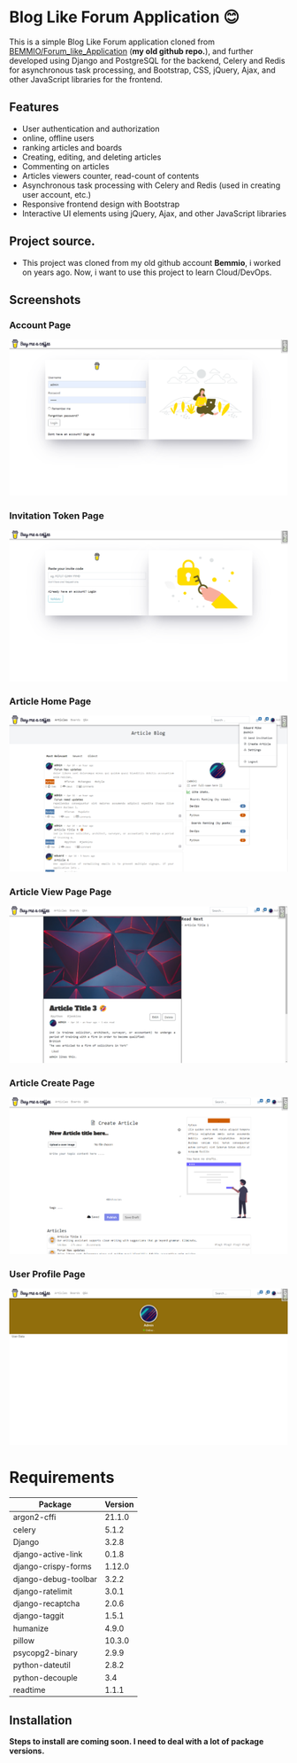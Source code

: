 # Blog Like Forum Application 😊

This is a simple Blog Like Forum application cloned from [BEMMIO/Forum_like_Application](https://github.com/BEMMIO/Forum_like_Application) (**my old github repo.**), and further developed using Django and PostgreSQL for the backend, Celery and Redis for asynchronous task processing, and Bootstrap, CSS, jQuery, Ajax, and other JavaScript libraries for the frontend.

## Features

- User authentication and authorization
- online, offline users
- ranking articles and boards
- Creating, editing, and deleting articles
- Commenting on articles
- Articles viewers counter, read-count of contents
- Asynchronous task processing with Celery and Redis (used in creating user account, etc.)
- Responsive frontend design with Bootstrap
- Interactive UI elements using jQuery, Ajax, and other JavaScript libraries

## Project source.
- This project was cloned from my old github account **Bemmio**, i worked on years ago. Now, i want to use this project to learn Cloud/DevOps.

## Screenshots

### Account Page
![Account Page](/screenshots/account_page.png)

### Invitation Token Page
![Account Page](/screenshots/form_token_page.png)

### Article Home Page
![Article Page](/screenshots/article_list_page.png)

### Article View Page Page
![Article Page](/screenshots/article_view_page.png)

### Article Create Page
![Article Page](/screenshots/board_article_create_page.png)

### User Profile Page
![Article Page](/screenshots/user_profile_page.png)

# Requirements

| Package              | Version  |
|----------------------|----------|
| argon2-cffi          | 21.1.0   |
| celery               | 5.1.2    |
| Django               | 3.2.8    |
| django-active-link   | 0.1.8    |
| django-crispy-forms  | 1.12.0   |
| django-debug-toolbar | 3.2.2    |
| django-ratelimit     | 3.0.1    |
| django-recaptcha     | 2.0.6    |
| django-taggit        | 1.5.1    |
| humanize             | 4.9.0    |
| pillow               | 10.3.0   |
| psycopg2-binary      | 2.9.9    |
| python-dateutil      | 2.8.2    |
| python-decouple      | 3.4      |
| readtime             | 1.1.1    |


## Installation
**Steps to install are coming soon. I need to deal with a lot of package versions.**